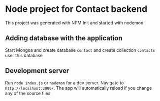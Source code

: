 # Node project for Contact backend

This project was generated with NPM Init and started with nodemon

## Adding database with the application

Start Mongoa and create database `contact` and create collection `contacts` user this database

## Development server

Run `node index.js` or `nodemon` for a dev server. Navigate to `http://localhost:3000/`. The app will automatically reload if you change any of the source files.
